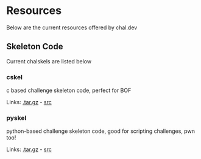 # Resources
Below are the current resources offered by chal.dev

## Skeleton Code
Current chalskels are listed below

### cskel
c based challenge skeleton code, perfect for BOF

Links: [.tar.gz](./resources/dl/cskel.tar.gz) - [src](https://github.com/Thomas-Quig/chal-dev.github.io/tree/main/resources/chalskels/src/cskel)

### pyskel
python-based challenge skeleton code, good for scripting challenges, pwn too!

Links: [.tar.gz](./resources/dl/pyskel.tar.gz) - [src](https://github.com/Thomas-Quig/chal-dev.github.io/tree/main/resources/chalskels/src/pyskel)
